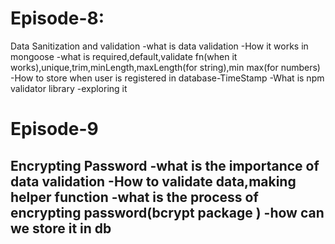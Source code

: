 # Episode-8:
Data Sanitization and validation
-what is data validation
-How it works in mongoose
-what is required,default,validate fn(when it works),unique,trim,minLength,maxLength(for string),min max(for numbers) 
-How to store when user is registered in database-TimeStamp
-What is npm validator library
-exploring it 

# Episode-9
Encrypting Password
-what is the importance of data validation
-How to validate data,making helper function
-what is the process of encrypting password(bcrypt package )
-how can we store it in db
-